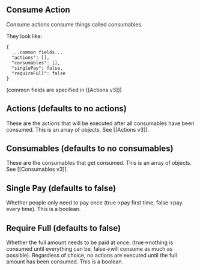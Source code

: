 ## Consume Action
Consume actions consume things called consumables.

They look like:
```
{
  ...common fields...
  "actions": [],
  "consumables": [],
  "singlePay": false,
  "requireFull": false
}
```
(common fields are specified in [[Actions v3]])

## Actions (defaults to no actions)
These are the actions that will be executed after all consumables have been consumed. This is an array of objects. See [[Actions v3]].

## Consumables (defaults to no consumables)
These are the consumables that get consumed. This is an array of objects. See [[Consumables v3]].

## Single Pay (defaults to false)
Whether people only need to pay once (true->pay first time, false->pay every time). This is a boolean.

## Require Full (defaults to false)
Whether the full amount needs to be paid at once. (true->nothing is consumed until everything can be, false->will consume as much as possible). Regardless of choice, no actions are executed until the full amount has been consumed. This is a boolean.